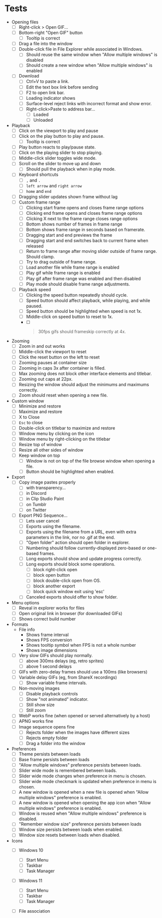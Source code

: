 Tests
===

- Opening files
  - [ ] Right-click > Open GIF...
  - [ ] Bottom-right "Open GIF" button
    - [ ] Tooltip is correct
  - [ ] Drag a file into the window
  - [ ] Double-click file in File Explorer while associated in Windows.
    - [ ] Should reuse the same window when "Allow multiple windows" is disabled
    - [ ] Should create a new window when "Allow multiple windows" is enabled
  - [ ] Download
    - [ ] Ctrl+V to paste a link.
    - [ ] Edit the text box link before sending
    - [ ] F2 to open link bar.
    - [ ] Loading indicator shows
    - [ ] Surface-level reject links with incorrect format and show error.
    - [ ] Right-click>Paste to address bar...
      - [ ] Loaded
      - [ ] Unloaded
- Playback
  - [ ] Click on the viewport to play and pause
  - [ ] Click on the play button to play and pause.
    - [ ] Tooltip is correct
  - [ ] Play button reacts to play/pause state.
  - [ ] Click on the playing slider to stop playing.
  - [ ] Middle-click slider toggles wide mode.
  - [ ] Scroll on the slider to move up and down
    - [ ] Should pull the playback when in play mode.
  - [ ] Keyboard shortcuts
    - [ ] `,` and `.`
    - [ ] `left arrow` and `right arrow`
    - [ ] `home` and `end`
  - [ ] Dragging slider updates shown frame without lag
  - [ ] Custom frame range
    - [ ] Clicking start frame opens and closes frame range options
    - [ ] Clicking end frame opens and closes frame range options
    - [ ] Clicking X next to the frame range closes range options
    - [ ] Bottom shows number of frames in frame range
    - [ ] Bottom shows frame range in seconds based on framerate.
    - [ ] Dragging start and end previews the frame
    - [ ] Dragging start and end switches back to current frame when released
    - [ ] Return to frame range after moving slider outside of frame range. Should clamp.
    - [ ] Try to drag outside of frame range.
    - [ ] Load another file while frame range is enabled
    - [ ] Play gif while frame range is enabled
    - [ ] Play gif after frame range was enabled and then disabled
    - [ ] Play mode should disable frame range adjustments.
  - [ ] Playback speed
    - [ ] Clicking the speed button repeatedly should cycle.
    - [ ] Speed button should affect playback, while playing, and while paused.
    - [ ] Speed button should be highlighted when speed is not 1x.
    - [ ] Middle-click on speed button to reset to 1x.
    - [ ] >30fps gifs should frameskip correctly at 4x.
- Zooming
  - [ ] Zoom in and out works
  - [ ] Middle-click the viewport to reset
  - [ ] Click the reset button on the left to reset
  - [ ] Zooming pauses at container size
  - [ ] Zooming in caps 3x after container is filled.
  - [ ] Max zooming does not block other interface elements and titlebar.
  - [ ] Zooming out caps at 22px.
  - [ ] Resizing the window should adjust the minimums and maximums correctly.
  - [ ] Zoom should reset when opening a new file.
- Custom window
  - [ ] Minimize and restore
  - [ ] Maximize and restore
  - [ ] X to Close
  - [ ] `Esc` to close
  - [ ] Double-click on titlebar to maximize and restore
  - [ ] Window menu by clicking on the icon
  - [ ] Window menu by right-clicking on the titlebar
  - [ ] Resize top of window
  - [ ] Resize all other sides of window
  - [ ] Keep window on top
    - [ ] Window is not on top of the file browse window when opening a file.
    - [ ] Button should be highlighted when enabled.
- Export
  - [ ] Copy image pastes properly
    - [ ] with transparency...
    - [ ] in Discord
    - [ ] in Clip Studio Paint
    - [ ] on Tumblr
    - [ ] on Twitter
  - [ ] Export PNG Sequence...
    - [ ] Lets user cancel
    - [ ] Exports using the filename.
    - [ ] Exports using the filename from a URL, even with extra parameters in the link, nor no .gif at the end.
    - [ ] "Open folder" action should open folder in explorer.
    - [ ] Numbering should follow currently-displayed zero-based or one-based frames.
    - [ ] Long exports should show and update progress correctly.
    - [ ] Long exports should block some operations.
      - [ ] block right-click open
      - [ ] block open button
      - [ ] block double-click open from OS.
      - [ ] block another export
      - [ ] block quick window exit using 'esc'
    - [ ] Canceled exports should offer to show folder.
- Menu options
  - [ ] Reveal in explorer works for files
  - [ ] Open original link in browser (for downloaded GIFs)
  - [ ] Shows correct build number
- Formats
  - File info
    - Shows frame interval
    - Shows FPS conversion
    - Shows tooltip symbol when FPS is not a whole number
    - Shows image dimensions
  - [ ] Very slow GIFs should play normally.
    - [ ] above 300ms delays (eg, retro sprites)
    - [ ] above 1 second delays
  - [ ] GIFs with zero-delay frames should use a 100ms (like browsers)
  - [ ] Variable delay GIFs (eg, from ShareX recordings)
    - [ ] Show variable frame intervals.
  - [ ] Non-moving images
    - [ ] Disable playback controls
    - [ ] Show "not animated" indicator.
    - [ ] Still show size
    - [ ] Still zoom
  - [ ] WebP works fine (when opened or served alternatively by a host)
  - [ ] APNG works fine
  - [ ] Image sequence opens fine
    - [ ] Rejects folder when the images have different sizes
    - [ ] Rejects empty folder
    - [ ] Drag a folder into the window

- Preferences
  - [ ] Theme persists between loads
  - [ ] Base frame persists between loads
  - [ ] "Allow multiple windows" preference persists between loads.
  - [ ] Slider wide mode is remembered between loads.
  - [ ] Slider wide mode changes when preference in menu is chosen.
  - [ ] Slider wide mode checkmark is updated when preference in menu is chosen.
  - [ ] A new window is opened when a new file is opened when "Allow multiple windows" preference is enabled.
  - [ ] A new window is opened when opening the app icon when "Allow multiple windows" preference is enabled.
  - [ ] Window is reused when "Allow multiple windows" preference is disabled.
  - [ ] "Remember window size" preference persists between loads
  - [ ] Window size persists between loads when enabled.
  - [ ] Window size resets between loads when disabled.
- Icons
  - [ ] Windows 10 
    - [ ] Start Menu
    - [ ] Taskbar
    - [ ] Task Manager
  - [ ] Windows 11
    - [ ] Start Menu
    - [ ] Taskbar
    - [ ] Task Manager
  - [ ] File association
  